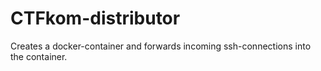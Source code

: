 # CTFkom-distributor
Creates a docker-container and forwards incoming ssh-connections into the container.
